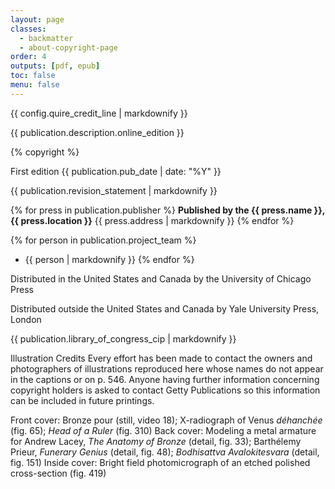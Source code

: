 ```yaml
---
layout: page
classes: 
  - backmatter 
  - about-copyright-page
order: 4
outputs: [pdf, epub]
toc: false
menu: false
---
```


{{ config.quire_credit_line | markdownify }}

{{ publication.description.online_edition }}

{% copyright %}

First edition {{ publication.pub_date | date: "%Y" }}

{{ publication.revision_statement | markdownify }}

<div class="publisher">

{% for press in publication.publisher %}
**Published by the {{ press.name }}, {{ press.location }}**
{{ press.address | markdownify }}
{% endfor %}

</div>
<div class="project-team">

{% for person in publication.project_team %}
- {{ person | markdownify }}
{% endfor %}

</div>
<div class="distribution">

Distributed in the United States and Canada by the University of Chicago Press

Distributed outside the United States and Canada by Yale University Press, London

</div>
<div class="cip-data">

{{ publication.library_of_congress_cip | markdownify }}

</div>
<div class="cover-image-credits">

Illustration Credits
Every effort has been made to contact the owners and photographers of illustrations reproduced here whose names do not appear in the captions or on p. 546. Anyone having further information concerning copyright holders is asked to contact Getty Publications so this information can be included in future printings.

Front cover: Bronze pour (still, video 18); X-radiograph of Venus *déhanchée* (fig. 65); *Head of a Ruler* (fig. 310)
Back cover: Modeling a metal armature for Andrew Lacey, *The Anatomy of Bronze* (detail, fig. 33); Barthélemy Prieur, *Funerary Genius* (detail, fig. 48); *Bodhisattva Avalokitesvara* (detail, fig. 151)
Inside cover: Bright field photomicrograph of an etched polished cross-section (fig. 419)

</div>
